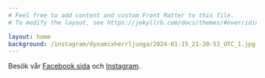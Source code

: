 ```yaml
---
# Feel free to add content and custom Front Matter to this file.
# To modify the layout, see https://jekyllrb.com/docs/themes/#overriding-theme-defaults

layout: home
background: /instagram/dynamixherrljunga/2024-01-15_21-20-53_UTC_1.jpg
---
```


Besök vår [Facebook sida](https://www.facebook.com/dynamix.herrljunga) och
[Instagram](https://instagram.com/dynamixherrljunga).
